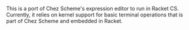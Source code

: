 This is a port of Chez Scheme's expression editor to run in Racket CS.
Currently, it relies on kernel support for basic terminal operations
that is part of Chez Scheme and embedded in Racket.
